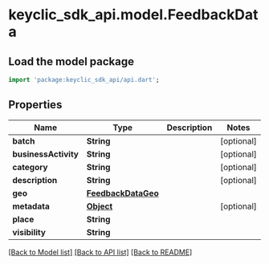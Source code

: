 # keyclic_sdk_api.model.FeedbackData

## Load the model package
```dart
import 'package:keyclic_sdk_api/api.dart';
```

## Properties
Name | Type | Description | Notes
------------ | ------------- | ------------- | -------------
**batch** | **String** |  | [optional] 
**businessActivity** | **String** |  | [optional] 
**category** | **String** |  | [optional] 
**description** | **String** |  | [optional] 
**geo** | [**FeedbackDataGeo**](FeedbackDataGeo.md) |  | 
**metadata** | [**Object**](.md) |  | [optional] 
**place** | **String** |  | 
**visibility** | **String** |  | 

[[Back to Model list]](../README.md#documentation-for-models) [[Back to API list]](../README.md#documentation-for-api-endpoints) [[Back to README]](../README.md)


